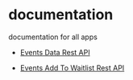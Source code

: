 # documentation
documentation for all apps

* [Events Data Rest API](/events/events_data_api.md)

* [Events Add To Waitlist Rest API](/events/events_addtowaitlist_api.md)

